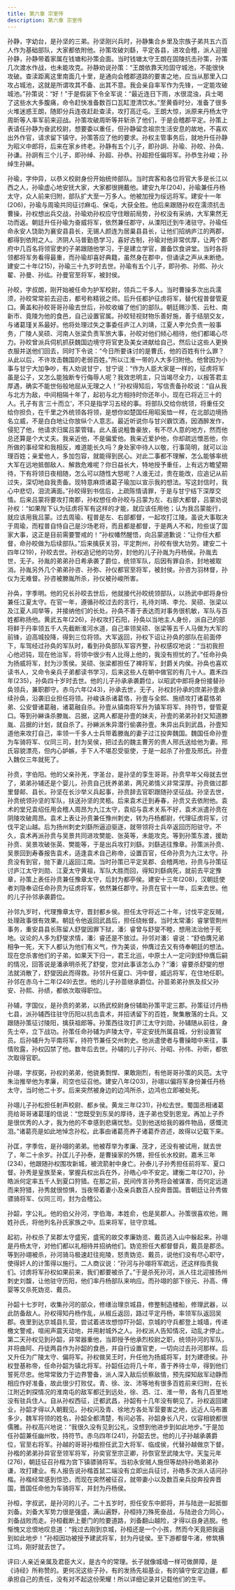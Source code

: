 ```yaml
---
title: 第六章 宗室传
description: 第六章 宗室传
---
```


孙静，字幼台，是孙坚的三弟。孙坚刚兴兵时，孙静集合乡里及宗族子弟共五六百人作为基础部队，大家都依附他。孙策攻破刘繇，平定各县，进攻会稽，派人迎接孙静，孙静带着家属在钱塘和孙策会面。当时钱塘太守王朗在固陵抗击孙策，孙策几次渡水作战，也未能攻克。孙静劝说孙策：“王朗依靠天险固守城池，不能很快攻破。查渎距离这里南面几十里，是通向会稽郡道路的要害之地，应当从那里入口攻占城池，这就是所谓攻其不备、出其不意。我会亲自率军作为先锋，一定能攻破城池。”孙策说：“好！”于是假装下令全军说：“最近连日下雨，水很混浊，兵士喝了这些水大多腹痛，命令赶快准备数百口瓦缸澄清饮水。”至黄昏时分，准备了很多火堆迷惑王朗，随即分兵连夜赶赴查渎，攻打高迁屯。王朗大惊，派原来丹杨太守周昕等人率军前来迎战。孙策攻破周昕等并斩杀了他们，于是会稽郡平定。孙策上表请任孙静为奋武校尉，想要委以重任，但孙静留念祖宗生活安息的故地，不喜欢出外作官，请求留下镇守。孙策答应了他的要求。孙权主管事务后，就地升任孙静为昭义中郎将，后来在家乡终老。孙静有五个儿子，即孙詗、孙瑜、孙皎、孙奂、孙谦。孙詗有三个儿子，即孙绰、孙超、孙恭。孙超担任偏将军。孙恭生孙峻；孙绰生孙綝。

孙瑜，字仲异，以恭义校尉身份开始统帅部队。当时宾客和各位将官大多是长江以西之人，孙瑜虚心地安抚大家，大家都很拥戴他。建安九年(204)，孙瑜兼任丹杨太守，众人前来归附，部队扩大至一万多人。他被加授为绥远将军。建安十一年(206)，孙瑜与周瑜共同征讨麻屯、保屯，大获全胜。他后来跟随孙权在濡须抗击曹操，孙权想出兵交战，孙瑜劝孙权应守住眼前局势，孙权没有采纳，大军果然无功而返。朝廷升任孙瑜为奋威将军，依然兼任郡守，从溧阳迁到牛渚驻守。孙瑜任命永安人饶助为襄安县县长，无锡人颜连为居巢县县长，让他们招纳庐江的两郡，都得到依附之人。济阴人马普勤恳学习，喜好古制，孙瑜对他非常优厚，让两个郡府中几百名将领官吏的子弟跟随他学习，于是建立学官，置备饮食讲堂。当时各将领都将军务看得最重，而孙瑜却喜好典籍，虽然身在郡中，但诵读之声从未断绝。建安二十年(215)，孙瑜三十九岁时去世。孙瑜有五个儿子，即孙弥、孙熙、孙火翟、孙曼、孙纮。孙曼官至将军，被封侯。

孙皎，字叔朗，刚开始被任命为护军校尉，领兵二千多人。当时曹操多次出兵濡须，孙皎常常前去迎击，都号称精锐之师。后升任都护征虏将军，替代程普督管夏口。黄盖和孙皎哥哥孙瑜去世后，孙皎收编了他们的部队。朝廷赐沙羡、云杜、南新市、竟陵为他的食邑，自己设置官属。孙皎轻视财物乐善好施，善于结朋交友，与诸葛瑾关系最好。他将处理过失之事委任庐江人刘靖，江夏人李允负责一般事务，广陵人吴硕、河南人张梁负责军旅大事，孙皎对他们倾心相待，他们都竭心尽力。孙皎曾派兵伺机抓获魏国边境守将官吏及美女进献给自己，然后让这些人更换衣服并送他们回去，同时下令说：“今日所要诛讨的是曹氏，他的百姓有什么罪？从此以后，不许攻击魏国的老弱百姓。”所以江淮一带的人大多归附他。他曾因为小事与甘宁大加争吵，有人劝说甘宁，甘宁说：“作为人臣大家是一样的，征虏将军虽是公子，又怎么能独断专行侮辱人呢？我效忠明主，只当竭尽全力，以报答君主厚遇，确实不能世俗般地屈从无理之人！”孙权得知后，写信责备孙皎说：“自从我与北方为敌，中间相隔十年了，起初与北方相持时你还年小，现在已将近三十的人。孔子有言‘三十而立’，不只是指学习五经的事。将部队交给你统领，将重任交给你担负，在千里之外统领各将领，是想你如楚国任用昭奚恤一样，在北部边境扬名立威，不是白白地让你放纵个人意志。最近听说你与甘兴霸饮酒，因酒醉发作，侵犯了他，他请求归属吕蒙管辖。此人虽说粗鲁豪放，有不尽人意的地方，然而他总还算是个大丈夫。我亲近他，不是偏爱他。我亲近爱护他，你却疏远憎恶他，你所做的事经常和我相反，难道能长久吗？身处家中待人以敬，行事简明，就可以治理百姓；亲爱他人，多加包容，就能得到民心。对此二事都不理解，怎么能够率统大军在远地抵御敌人、解救危难呢？你日益长大，特地授予重任，上有远方瞻望期待，下有将领日夜相随，怎么可以随性大怒呢？人谁无过，贵在能改，应追记从前过失，深切地自我责备。现特意麻烦诸葛子瑜加以宣示我的想法。写这封信时，我心中悲切，泪流满面。”孙皎得到书信后，上疏陈情请罪，于是与甘宁结下深厚交情。后来吕蒙将要攻打南郡，孙权想任命孙皎与吕蒙为左、右部大都督，吕蒙劝说孙权：“如果陛下认为征虏将军有这样的才能，就应该任用他；认为我吕蒙能行，就应该用我吕蒙。过去周瑜、程普是左、右部都督，一起攻打江陵。虽说大事取决于周瑜，而程普自恃自己是沙场老将，而且都是都督，于是两人不和，险些误了国家大事，这正是目前需要警戒的！”孙权幡然醒悟，向吕蒙道歉说：“让你任大都督，命孙皎做为后续部队。”后来擒获关羽，平定荆州，孙皎有很大功劳。建安二十四年(219)，孙皎去世。孙权追记他的功劳，封他的儿子孙胤为丹杨侯。孙胤去世，无子。孙胤的弟弟孙日希承袭了爵位，统领军队，后因有罪自杀，封地被取消。孙胤另外几个弟弟孙咨、孙弥、孙仪都官至将军，被封侯。孙咨为羽林督，孙仪为无难督。孙咨被滕胤所杀，孙仪被孙峻所害。

孙奂，字季明。他的兄长孙皎去世后，他就接代孙皎统领部队，以扬武中郎将身份兼任江夏太守。在官一年，遵循孙皎过去的言行，礼待刘靖、李允、吴硕、张梁以及江夏人闾举等，并接纳他们的长处。孙奂不善于表达而对事务很机敏，军队与百姓都称扬他。黄武五年(226)，孙权攻打石阳，孙奂以当地主人身份，派自己的部将鲜于丹率领五千人先截断淮河水道，自己率领吴硕、张梁等五千人马做为大军的前锋，迫高城投降，得到三位将领。大军返回，孙权下诏让孙奂的部队在前面停下，车驾经过孙奂的军队时，看到孙奂部队军容齐整，孙权感叹地说：“当初我担心他迟钝，现在他治军，将领中很少有人比得上他的，我没有担忧的了。”任命孙奂为扬威将军，封为沙羡侯。吴硕、张梁都担任了裨将军，封爵关内侯。孙奂也喜欢读书人，又命令亲兵子弟都读书学习，后来这些人在朝中做官的有几十人。嘉禾四年(235)，孙奂四十岁时去世。他的儿子孙承承袭爵位，以昭武中郎将身份接替孙奂领兵，兼职郡守。赤乌六年(243)，孙承去世，无子，孙权封孙承的庶弟孙壹承续孙奂，沿袭旧业担任将领。孙峻诛杀诸葛恪，孙壹与全熙、施绩攻打诸葛恪弟弟、公安督诸葛融，诸葛融自杀。孙壹从镇南将军升为镇军将军、持符节，督管夏口。等到孙綝诛杀滕胤、吕据，这两人都是孙壹的妹夫，孙壹的弟弟孙封又知道滕胤、吕据的计划，就自杀了。孙綝派朱异潜行偷袭孙壹。朱异出兵到武昌，孙壹知道他来攻打自己，率领一千多人士兵带着滕胤的妻子过江投奔魏国。魏国任命孙壹为车骑将军、仪同三司，封为吴侯，把过去的魏主曹芳的贵人邢氏送给他为妻。邢氏容貌漂亮，但内心妒嫉，手下人不堪忍受驱使，于是一起杀了孙壹及邢氏。孙壹入魏仅三年就死了。

孙贲，字伯阳。他的父亲孙羌，字圣台，是孙坚的孪生哥哥。孙贲早年父母就去世了，弟弟孙辅还是个婴儿，孙贲自己抚养弟弟，两兄弟情义非常深厚。孙贲做过郡里督邮、县长。孙坚在长沙举义兵起事，孙贲辞去官职跟随孙坚征战。孙坚去世，孙贲统领孙坚的军队，扶送孙坚的灵柩。后来袁术迁到寿春，孙贲又去依附他。袁术的堂兄袁绍任用会稽人周昂为九江太守，袁绍与袁术关系不好，袁术派遣孙贲在阴陵攻破周昂。袁术上表让孙贲兼任豫州刺史，转为丹杨都尉，代理征虏将军，讨伐平定山越。后为扬州刺史刘繇所逼迫驱逐，就带领将士兵卒返回历阳驻守。不久，袁术再派孙贲与吴景共同进攻樊能、张英等，未能攻克。等到孙策东渡，援助孙贲、吴景攻破张英、樊能等，于是出兵攻打刘繇。刘繇逃往豫章。孙策派孙贲、吴景回到寿春报告袁术，适逢袁术自己称帝，设置百官，任命孙贲为九江太守。孙贲没有到官，抛下妻儿返回江南。当时孙策已平定吴郡、会稽两地，孙贲与孙策征讨庐江太守刘勋、江夏太守黄祖，军队大胜而回，得知刘繇病死，就前去平定豫章，孙策上表任孙贲兼任豫章太守，后封为都亭侯。建安十三年(208)，汉朝廷使者刘隐奉诏任命孙贲为征虏将军，依然兼任郡守。孙贲在官十一年，后来去世。他的儿子孙邻承袭爵位。

孙邻九岁时，代理豫章太守，晋封都乡侯。担任太守将近二十年，讨伐平定反贼，处理政事很有效果。朝廷令他返回武昌后，担任绕帐督。当时太常潘氵睿掌管荆州事务，重安县县长陈留人舒燮因罪下狱，潘氵睿曾与舒燮不睦，想用法治他于死地。议论的人多为舒燮求情，潘氵睿还是不放过。孙邻对潘氵睿说：“舒伯膺兄弟相争一死，天下人都认为他们有义气，作为美谈，仲膺过去又有侍奉朝廷的想法。现在您杀害他们的子弟，如果天下归一，君王北巡，中原士人一定问到舒仲膺后嗣的情况，回答说是潘承明杀死了舒燮，您对此事该怎么办？”潘氵睿要杀舒燮的想法就消散了，舒燮因此而得救。孙邻升任夏口、沔中督，威远将军，在住地任职。孙邻在赤乌十二年(249)去世。他的儿子孙苗继承爵位。孙苗弟弟孙旅及叔父孙安、孙熙、孙绩，都依次取得职位。

孙辅，字国仪，是孙贲的弟弟，以扬武校尉身份辅助孙策平定三郡。孙策征讨丹杨七县，派孙辅西往驻守历阳以抗击袁术，并招诱留下的百姓，聚集散落的士兵。又跟随孙策征讨陵阳，擒获祖郎等。孙策西往攻打庐江太守刘勋，孙辅随从前往，身先士卒，立下战功。孙策任命孙辅为庐陵太守，平定安抚所属县城，分别设置官员。后孙辅升为平南将军，持符节兼任交州刺史。他派遣使者与曹操暗中来往，事情败露，孙权囚禁了他。数年后去世。孙辅的儿子孙兴、孙昭、孙伟、孙昕，都依次取得官职。

孙翊，字叔弼，孙权的弟弟，他骁勇剽悍、果敢刚烈，有他哥哥孙策的风范。太守朱治推举他为孝廉，司空也征召他。建安八年(203)，孙翊以偏将军身份兼任丹杨太守，当时他二十岁。后来突然被身边的边鸿所杀，边鸿也立即被处死。

孙翊儿子孙松担任射声校尉、都乡侯。黄龙三年(231)，孙松去世。蜀国丞相诸葛亮给哥哥诸葛瑾的信说：“您既受到东吴的厚待，连子弟也受到恩宠。再加上子乔是很优秀的人才，我为他的不幸感到悲痛忧愁。见到他送给我的器件物品，感慨流泪。”诸葛亮是如此地悼念孙松，此事由诸葛亮养子诸葛乔咨述，故得以记载下来。

孙匡，字季佐，是孙翊的弟弟。他被荐举为孝廉、茂才，还没有被试用，就去世了，年二十余岁。孙匡儿子孙泰，是曹操家的外甥，担任长水校尉。嘉禾三年(234)，他跟随孙权围攻新城，被流箭射中身亡。孙泰儿子孙秀担任前将军、夏口督。孙秀是皇族至亲，掌握兵权出兵在外，孙皓心中不安定。建衡二年(270)，孙皓派何定率五千人到夏口狩猎。在那之前，民间传言孙秀将会被谋害，而何定远道而来狩猎，孙秀就很惊惧，当夜带着妻小及亲兵数百人投奔晋国。晋朝廷让孙秀做骠骑将军、仪同三司，封为会稽公。

孙韶，字公礼。他的伯父孙河，字伯海，本姓俞，也是吴郡人。孙策很喜欢他，赐姓孙氏，将他列名孙氏家族之中。后来将军，驻守京城。

起初，孙权杀了吴郡太守盛宪，盛宪的故交孝廉妫览、戴员逃入山中躲起来。孙翊是丹杨太守，对他们都以礼相待并招纳他们。妫览担任大都督督兵，戴员是郡丞。等到孙翊被杀，孙河骑马极速赶往宛陵，怒责妫览、戴员，说他们没有尽心职守，使得奸人的计策得以施行。二人商议说：“孙河与孙翊将军疏远，还这样指责我们。讨虏将军孙权如果前来，我们都要被杀了。”于是杀死孙河，派人往北迎接扬州刺史刘馥，让他驻守历阳，他们率丹杨部队来响应。而孙翊的部下徐元、孙高、傅婴等又杀死妫览、戴员。

孙韶十七岁时，收集孙河的部众，修缮治理京城县，修整制造楼船，修理武器，以此防备敌人。孙权得知丹杨作乱，从椒丘返回，路过平定丹杨，率领军队返回吴郡。夜里到达京城县扎营，尝试着进攻想惊吓孙韶，京城的守兵都登上城墙，传递檄文警戒，喧闹声震天动地，并用射城外之人。孙权派人告知情况，动乱才停止。第二天孙权见到孙韶，非常器重他，当即授予他承烈校尉之职，统领孙河的军队，并将曲阿、丹徒两县作为孙韶的食邑，并自行设置官吏，一切向过去孙河那样。后又升任为广陵太守、偏将军。孙权做吴王时，升任他为扬威将军，封为建德侯。孙权登基称帝，任命孙韶为镇北将军。孙韶任边将几十年，善于养待士卒，得到他们誓死尽忠。他常常致力于边界警备，派人深入敌后侦察敌情，预先探知敌军动静而相应作好准备，故此很少打败仗。青、徐、汝、沛等地有很多百姓前来归附，在长江附近刺探情况的淮南屯的敌军都迁到远处，徐、泗、江、淮一带，各有几百里地没有驻兵住人。自从孙权西征，迁都武昌，孙韶有十几年没有朝见了。孙权返回建业，孙韶才得以入朝觐见。孙权问及青、徐地方各处军营要害之地，远近人马布置多少，魏军将领的姓名，孙韶全都清楚，有问必答。孙韶身长八尺，仪容相貌都很儒雅。孙权高兴地说：“我很久没有见到公礼，没想到他进步到如此地步。”于是加任孙韶兼任幽州牧，持符节。赤乌四年(241)，孙韶去世。他的儿子孙越承袭爵位，官至右将军。孙越的哥哥孙楷担任武卫大将军、临成侯，代替孙越做京下督。孙楷的弟弟孙异官至领军将军，孙奕官至宗正卿，孙恢官至武陵太守。天玺元年(276)，朝廷征召孙楷为宫下镇骠骑将军。当初永安贼人施但等劫持孙皓弟弟孙谦，攻打建业。有人报告说孙楷首鼠二端没有立即出兵征讨，孙皓多次派人诘问孙楷。孙楷经常感到惊恐，而现在突然被征召，就带妻小以及数百亲兵投奔投奔晋国，晋国任命他为车骑将军，并封为丹杨侯。

孙桓，字叔武，是孙河的儿子。二十五岁时，担任安东中郎将，并与陆逊一起抵御刘备。刘备大军势力很是强盛，满山遍野，孙桓持刀殊死奋战，与陆逊合力同心，刘备战败而走。孙桓截断上夔门的险要道路，刘备翻山越险，才得以自身逃脱。他惭愧又忿恨地叹息道：“我过去刚到京城，孙桓还是一个小孩，然而今天竟把我逼到如此地步！”孙桓因功被授予建武将军，封为丹徒侯。至下游都督牛渚，修筑横江坞，刚好就去世了。

评曰:人亲近亲属及君臣大义，是古今的常理。长子就像城墙一样可做屏障，是《诗经》所称赞的。更何况这些子孙，有的发扬先祖基业，有的镇守安定边疆，都承担自己的责任，没有对不起这份荣耀！所以详细记录并记载他们的生平。

